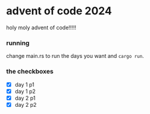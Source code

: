 # advent of code 2024
holy moly advent of code!!!!!

### running
change main.rs to run the days you want and `cargo run`.

### the checkboxes

- [x] day 1 p1
- [x] day 1 p2
- [x] day 2 p1
- [x] day 2 p2
